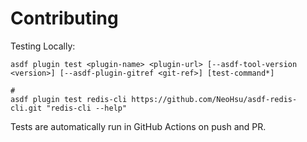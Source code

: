# Contributing

Testing Locally:

```shell
asdf plugin test <plugin-name> <plugin-url> [--asdf-tool-version <version>] [--asdf-plugin-gitref <git-ref>] [test-command*]

#
asdf plugin test redis-cli https://github.com/NeoHsu/asdf-redis-cli.git "redis-cli --help"
```

Tests are automatically run in GitHub Actions on push and PR.
